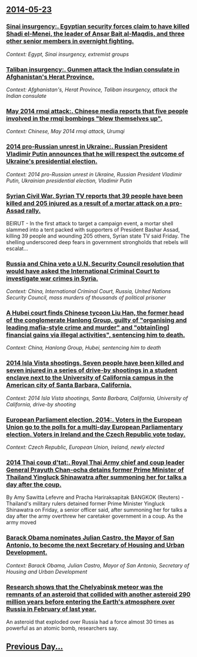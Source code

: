 ## [2014-05-23](/news/2014/05/23/index.md)

### [Sinai insurgency:. Egyptian security forces claim to have killed Shadi el-Menei, the leader of Ansar Bait al-Maqdis, and three other senior members in overnight fighting. ](/news/2014/05/23/sinai-insurgency-egyptian-security-forces-claim-to-have-killed-shadi-el-menei-the-leader-of-ansar-bait-al-maqdis-and-three-other-senior.md)
_Context: Egypt, Sinai insurgency, extremist groups_

### [Taliban insurgency:. Gunmen attack the Indian consulate in Afghanistan's Herat Province. ](/news/2014/05/23/taliban-insurgency-gunmen-attack-the-indian-consulate-in-afghanistan-s-herat-province.md)
_Context: Afghanistan's, Herat Province, Taliban insurgency, attack the Indian consulate_

### [May 2014 rmqi attack:. Chinese media reports that five people involved in the rmqi bombings "blew themselves up". ](/news/2014/05/23/may-2014-urumqi-attack-chinese-media-reports-that-five-people-involved-in-the-urumqi-bombings-blew-themselves-up.md)
_Context: Chinese, May 2014 rmqi attack, Urumqi_

### [2014 pro-Russian unrest in Ukraine:. Russian President Vladimir Putin announces that he will respect the outcome of Ukraine's presidential election. ](/news/2014/05/23/2014-pro-russian-unrest-in-ukraine-russian-president-vladimir-putin-announces-that-he-will-respect-the-outcome-of-ukraine-s-presidential-e.md)
_Context: 2014 pro-Russian unrest in Ukraine, Russian President Vladimir Putin, Ukrainian presidential election, Vladimir Putin_

### [Syrian Civil War. Syrian TV reports that 39 people have been killed and 205 injured as a result of a mortar attack on a pro-Assad rally. ](/news/2014/05/23/syrian-civil-war-syrian-tv-reports-that-39-people-have-been-killed-and-205-injured-as-a-result-of-a-mortar-attack-on-a-pro-assad-rally.md)
BEIRUT - In the first attack to target a campaign event, a mortar shell slammed into a tent packed with supporters of President Bashar Assad, killing 39 people and wounding 205 others, Syrian state TV said Friday. The shelling underscored deep fears in government strongholds that rebels will escalat...

### [Russia and China veto a U.N. Security Council resolution that would have asked the International Criminal Court to investigate war crimes in Syria. ](/news/2014/05/23/russia-and-china-veto-a-u-n-security-council-resolution-that-would-have-asked-the-international-criminal-court-to-investigate-war-crimes-in.md)
_Context: China, International Criminal Court, Russia, United Nations Security Council, mass murders of thousands of political prisoner_

### [A Hubei court finds Chinese tycoon Liu Han, the former head of the conglomerate Hanlong Group, guilty of "organising and leading mafia-style crime and murder" and "obtain[ing] financial gains via illegal activities", sentencing him to death. ](/news/2014/05/23/a-hubei-court-finds-chinese-tycoon-liu-han-the-former-head-of-the-conglomerate-hanlong-group-guilty-of-organising-and-leading-mafia-style.md)
_Context: China, Hanlong Group, Hubei, sentencing him to death_

### [2014 Isla Vista shootings. Seven people have been killed and seven injured in a series of drive-by shootings in a student enclave next to the University of California campus in the American city of Santa Barbara, California. ](/news/2014/05/23/2014-isla-vista-shootings-seven-people-have-been-killed-and-seven-injured-in-a-series-of-drive-by-shootings-in-a-student-enclave-next-to-th.md)
_Context: 2014 Isla Vista shootings, Santa Barbara, California, University of California, drive-by shooting_

### [European Parliament election, 2014:. Voters in the European Union go to the polls for a multi-day European Parliamentary election. Voters in Ireland and the Czech Republic vote today. ](/news/2014/05/23/european-parliament-election-2014-voters-in-the-european-union-go-to-the-polls-for-a-multi-day-european-parliamentary-election-voters-in.md)
_Context: Czech Republic, European Union, Ireland, newly elected_

### [2014 Thai coup d'tat:. Royal Thai Army chief and coup leader General Prayuth Chan-ocha detains former Prime Minister of Thailand Yingluck Shinawatra after summoning her for talks a day after the coup. ](/news/2014/05/23/2014-thai-coup-d-etat-royal-thai-army-chief-and-coup-leader-general-prayuth-chan-ocha-detains-former-prime-minister-of-thailand-yingluck-s.md)
By Amy Sawitta Lefevre and Pracha Hariraksapitak BANGKOK (Reuters) - Thailand&#x27;s military rulers detained former Prime Minister Yingluck Shinawatra on Friday, a senior officer said, after summoning her for talks a day after the army overthrew her caretaker government in a coup. As the army moved

### [Barack Obama nominates Julian Castro, the Mayor of San Antonio, to become the next Secretary of Housing and Urban Development. ](/news/2014/05/23/barack-obama-nominates-julian-castro-the-mayor-of-san-antonio-to-become-the-next-secretary-of-housing-and-urban-development.md)
_Context: Barack Obama, Julian Castro, Mayor of San Antonio, Secretary of Housing and Urban Development_

### [Research shows that the Chelyabinsk meteor was the remnants of an asteroid that collided with another asteroid 290 million years before entering the Earth's atmosphere over Russia in February of last year. ](/news/2014/05/23/research-shows-that-the-chelyabinsk-meteor-was-the-remnants-of-an-asteroid-that-collided-with-another-asteroid-290-million-years-before-ente.md)
An asteroid that exploded over Russia had a force almost 30 times as powerful as an atomic bomb, researchers say.

## [Previous Day...](/news/2014/05/22/index.md)

